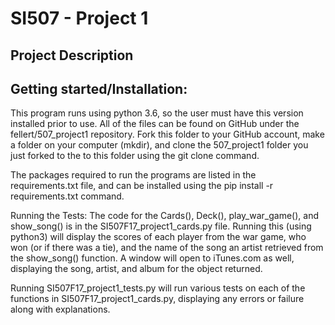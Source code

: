 <h1>SI507 - Project 1</h1>

<h2>Project Description</h2>


<h2>Getting started/Installation:</h2>
  This program runs using python 3.6, so the user must have this version
  installed prior to use. All of the files can be found on GitHub under
  the fellert/507_project1 repository. Fork this folder to your GitHub account,
  make a folder on your computer (mkdir), and clone the 507_project1 folder you
  just forked to the to this folder using the git clone <url> command.

  The packages required to run the programs are listed in the requirements.txt
  file, and can be installed using the pip install -r requirements.txt command.

</h2>Running the Tests:</h2>
  The code for the Cards(), Deck(), play_war_game(), and show_song() is in the
  SI507F17_project1_cards.py file. Running this (using python3) will
  display the scores of each player from the war game, who won (or if there was
  a tie), and the name of the song an artist retrieved from the show_song()
  function. A window will open to iTunes.com as well, displaying the
  song, artist, and album for the object returned.

  Running SI507F17_project1_tests.py will run various tests on each of the
  functions in SI507F17_project1_cards.py, displaying any errors or failure
  along with explanations.
